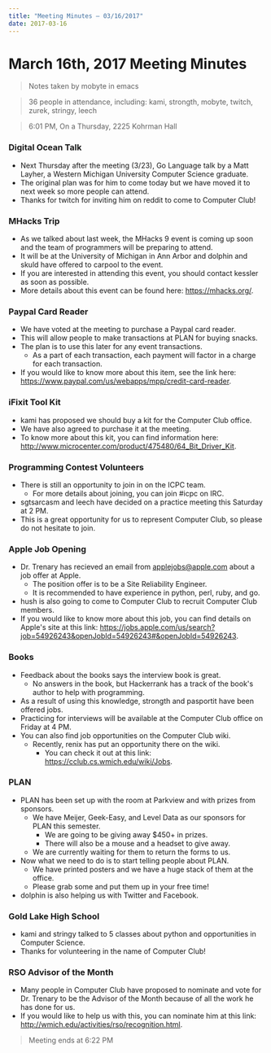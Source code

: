 ```yaml
---
title: "Meeting Minutes – 03/16/2017"
date: 2017-03-16
---
```

# March 16th, 2017 Meeting Minutes
> Notes taken by mobyte in emacs

> 36 people in attendance, including: kami, strongth, mobyte, twitch, zurek, stringy, leech

> 6:01 PM, On a Thursday, 2225 Kohrman Hall

### Digital Ocean Talk
- Next Thursday after the meeting (3/23), Go Language talk by a Matt Layher, a Western Michigan University Computer Science graduate.
- The original plan was for him to come today but we have moved it to next week so more people can attend.
- Thanks for twitch for inviting him on reddit to come to Computer Club!

### MHacks Trip
- As we talked about last week, the MHacks 9 event is coming up soon and the team of programmers will be preparing to attend.
- It will be at the University of Michigan in Ann Arbor and dolphin and skuld have offered to carpool to the event.
- If you are interested in attending this event, you should contact kessler as soon as possible.
- More details about this event can be found here: https://mhacks.org/.

### Paypal Card Reader
- We have voted at the meeting to purchase a Paypal card reader.
- This will allow people to make transactions at PLAN for buying snacks.
- The plan is to use this later for any event transactions.
  - As a part of each transaction, each payment will factor in a charge for each transaction.
- If you would like to know more about this item, see the link here: https://www.paypal.com/us/webapps/mpp/credit-card-reader.

### iFixit Tool Kit
- kami has proposed we should buy a kit for the Computer Club office.
- We have also agreed to purchase it at the meeting.
- To know more about this kit, you can find information here: http://www.microcenter.com/product/475480/64_Bit_Driver_Kit.

### Programming Contest Volunteers
- There is still an opportunity to join in on the ICPC team.
  - For more details about joining, you can join #icpc on IRC.
- sgtsarcasm and leech have decided on a practice meeting this Saturday at 2 PM.
- This is a great opportunity for us to represent Computer Club, so please do not hesitate to join.

### Apple Job Opening
- Dr. Trenary has recieved an email from applejobs@apple.com about a job offer at Apple.
  - The position offer is to be a Site Reliability Engineer.
  - It is recommended to have experience in python, perl, ruby, and go.
- hush is also going to come to Computer Club to recruit Computer Club members.
- If you would like to know more about this job, you can find details on Apple's site at this link: https://jobs.apple.com/us/search?job=54926243&openJobId=54926243#&openJobId=54926243.

### Books
- Feedback about the books says the interview book is great.
  - No answers in the book, but Hackerrank has a track of the book's author to help with programming.
- As a result of using this knowledge, strongth and pasportit have been offered jobs.
- Practicing for interviews will be available at the Computer Club office on Friday at 4 PM.
- You can also find job opportunities on the Computer Club wiki.
  - Recently, renix has put an opportunity there on the wiki.
	- You can check it out at this link: https://cclub.cs.wmich.edu/wiki/Jobs.

### PLAN
- PLAN has been set up with the room at Parkview and with prizes from sponsors.
  - We have Meijer, Geek-Easy, and Level Data as our sponsors for PLAN this semester.
	- We are going to be giving away $450+ in prizes.
	- There will also be a mouse and a headset to give away.
  - We are currently waiting for them to return the forms to us.
- Now what we need to do is to start telling people about PLAN.
  - We have printed posters and we have a huge stack of them at the office.
  - Please grab some and put them up in your free time!
- dolphin is also helping us with Twitter and Facebook.
  
### Gold Lake High School
- kami and stringy talked to 5 classes about python and opportunities in Computer Science.
- Thanks for volunteering in the name of Computer Club! 

### RSO Advisor of the Month
- Many people in Computer Club have proposed to nominate and vote for Dr. Trenary to be the Advisor of the Month because of all the work he has done for us.
- If you would like to help us with this, you can nominate him at this link: http://wmich.edu/activities/rso/recognition.html.

> Meeting ends at 6:22 PM
